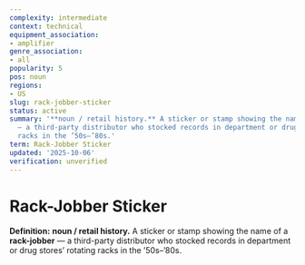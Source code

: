 ```yaml
---
complexity: intermediate
context: technical
equipment_association:
- amplifier
genre_association:
- all
popularity: 5
pos: noun
regions:
- US
slug: rack-jobber-sticker
status: active
summary: '**noun / retail history.** A sticker or stamp showing the name of a **rack-jobber**
  — a third-party distributor who stocked records in department or drug stores’ rotating
  racks in the ’50s–’80s.'
term: Rack-Jobber Sticker
updated: '2025-10-06'
verification: unverified
---
```


# Rack-Jobber Sticker

**Definition:** **noun / retail history.** A sticker or stamp showing the name of a **rack-jobber** — a third-party distributor who stocked records in department or drug stores’ rotating racks in the ’50s–’80s.

